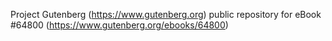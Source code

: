 Project Gutenberg (https://www.gutenberg.org) public repository for
eBook #64800 (https://www.gutenberg.org/ebooks/64800)
